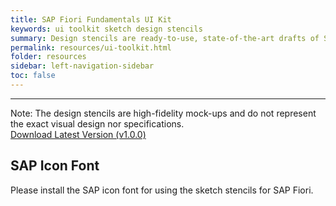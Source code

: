 ```yaml
---
title: SAP Fiori Fundamentals UI Kit
keywords: ui toolkit sketch design stencils
summary: Design stencils are ready-to-use, state-of-the-art drafts of SAP Fiori layouts, patterns and controls in sketch. You are welcome to use the design stencils to visualize your SAP Fiori app. They are easy to use and give you a realistic impression of your final design.
permalink: resources/ui-toolkit.html
folder: resources
sidebar: left-navigation-sidebar
toc: false
---
```


<hr>

<div class="fd-alert fd-alert--information" role="alert">
    Note: The design stencils are high-fidelity mock-ups and do not represent the exact visual design nor specifications.
</div>


<a class="fd-button docs-home_hero-btn" href="components/index.html">
    Download Latest Version (v1.0.0)
</a>


## SAP Icon Font
Please install the SAP icon font for using the sketch stencils for SAP Fiori.